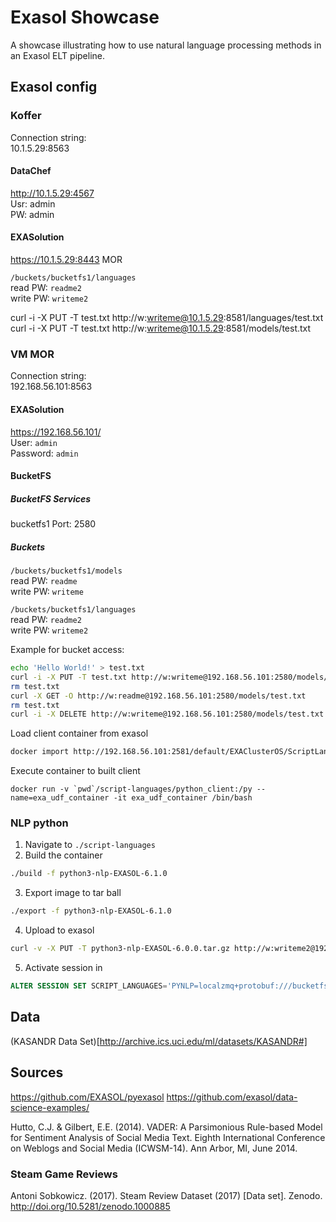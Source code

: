 # Exasol Showcase
A showcase illustrating how to use natural language processing methods in an 
Exasol ELT pipeline.

## Exasol config

### Koffer
Connection string:  
10.1.5.29:8563

#### DataChef
http://10.1.5.29:4567   
Usr: admin  
PW: admin  

#### EXASolution
https://10.1.5.29:8443
MOR

`/buckets/bucketfs1/languages`  
read PW: `readme2`  
write PW: `writeme2`

curl -i -X PUT -T test.txt http://w:writeme@10.1.5.29:8581/languages/test.txt
curl -i -X PUT -T test.txt http://w:writeme@10.1.5.29:8581/models/test.txt

### VM MOR
Connection string:  
192.168.56.101:8563  

#### EXASolution
https://192.168.56.101/   
User: `admin`  
Password: `admin`

#### BucketFS

##### BucketFS Services
bucketfs1
Port: 2580

##### Buckets
`/buckets/bucketfs1/models`  
read PW: `readme`  
write PW: `writeme`

`/buckets/bucketfs1/languages`  
read PW: `readme2`  
write PW: `writeme2`

Example for bucket access:
```bash
echo 'Hello World!' > test.txt
curl -i -X PUT -T test.txt http://w:writeme@192.168.56.101:2580/models/test.txt
rm test.txt
curl -X GET -O http://w:readme@192.168.56.101:2580/models/test.txt
rm test.txt
curl -i -X DELETE http://w:writeme@192.168.56.101:2580/models/test.txt
```

Load client container from exasol
```bash
docker import http://192.168.56.101:2581/default/EXAClusterOS/ScriptLanguages-2018-05-07.tar.gz exa_udf_container 
```

Execute container to built client
```
docker run -v `pwd`/script-languages/python_client:/py --name=exa_udf_container -it exa_udf_container /bin/bash
```

### NLP python
1. Navigate to `./script-languages`
2. Build the container 
 ```bash
 ./build -f python3-nlp-EXASOL-6.1.0
 ```
3. Export image to tar ball 
```bash
./export -f python3-nlp-EXASOL-6.1.0
```
4. Upload to exasol 
```bash
curl -v -X PUT -T python3-nlp-EXASOL-6.0.0.tar.gz http://w:writeme2@192.168.56.101:2580/languages/python3-nlp-EXASOL-6.0.0.tar.gz
```
5. Activate session in  
```sql
ALTER SESSION SET SCRIPT_LANGUAGES='PYNLP=localzmq+protobuf:///bucketfs1/languages/python3-nlp-EXASOL-6.0.0?lang=python#buckets/bucketfs1/languages/python3-nlp-EXASOL-6.0.0/exaudf/exaudfclient_py3';
```


## Data
(KASANDR Data Set)[http://archive.ics.uci.edu/ml/datasets/KASANDR#]

## Sources
https://github.com/EXASOL/pyexasol
https://github.com/exasol/data-science-examples/

Hutto, C.J. & Gilbert, E.E. (2014). VADER: A Parsimonious Rule-based Model for Sentiment Analysis of Social Media Text. Eighth International Conference on Weblogs and Social Media (ICWSM-14). Ann Arbor, MI, June 2014.

### Steam Game Reviews
Antoni Sobkowicz. (2017). Steam Review Dataset (2017) [Data set]. Zenodo. http://doi.org/10.5281/zenodo.1000885